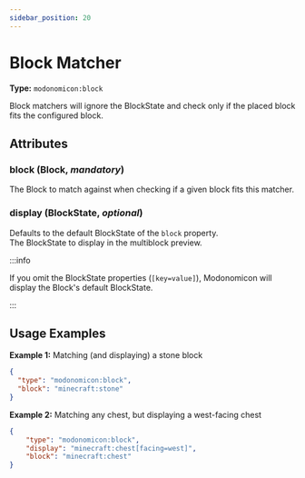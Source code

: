 ```yaml
---
sidebar_position: 20
---
```



# Block Matcher

**Type:** `modonomicon:block`

Block matchers will ignore the BlockState and check only if the placed block fits the configured block.

## Attributes

### **block** (Block, _mandatory_)
  
  The Block to match against when checking if a given block fits this matcher.


### **display** (BlockState, _optional_)

  Defaults to the default BlockState of the `block` property.   
  The BlockState to display in the multiblock preview. 

  :::info

  If you omit the BlockState properties (`[key=value]`), Modonomicon will display the Block's default BlockState.

  :::


## Usage Examples

**Example 1:** Matching (and displaying) a stone block

```json
{
  "type": "modonomicon:block",
  "block": "minecraft:stone"
}
```

**Example 2:** Matching any chest, but displaying a west-facing chest

```json
{
    "type": "modonomicon:block",
    "display": "minecraft:chest[facing=west]",
    "block": "minecraft:chest"
}
``` 